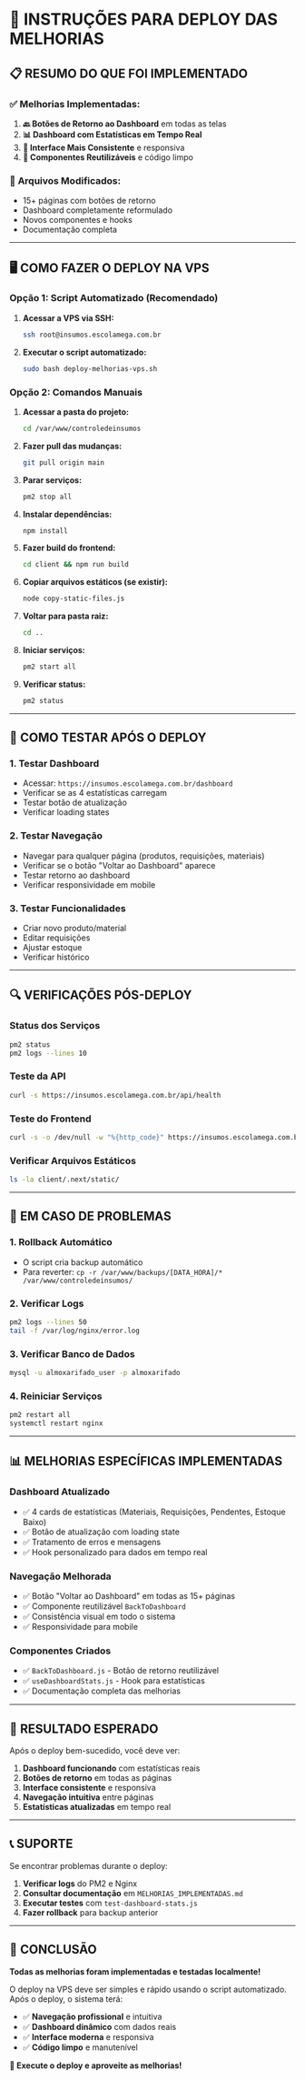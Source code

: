 # 🚀 INSTRUÇÕES PARA DEPLOY DAS MELHORIAS

## 📋 **RESUMO DO QUE FOI IMPLEMENTADO**

### ✅ **Melhorias Implementadas:**
1. **🔙 Botões de Retorno ao Dashboard** em todas as telas
2. **📊 Dashboard com Estatísticas em Tempo Real**
3. **🎨 Interface Mais Consistente** e responsiva
4. **🔧 Componentes Reutilizáveis** e código limpo

### 📁 **Arquivos Modificados:**
- 15+ páginas com botões de retorno
- Dashboard completamente reformulado
- Novos componentes e hooks
- Documentação completa

---

## 🖥️ **COMO FAZER O DEPLOY NA VPS**

### **Opção 1: Script Automatizado (Recomendado)**

1. **Acessar a VPS via SSH:**
   ```bash
   ssh root@insumos.escolamega.com.br
   ```

2. **Executar o script automatizado:**
   ```bash
   sudo bash deploy-melhorias-vps.sh
   ```

### **Opção 2: Comandos Manuais**

1. **Acessar a pasta do projeto:**
   ```bash
   cd /var/www/controledeinsumos
   ```

2. **Fazer pull das mudanças:**
   ```bash
   git pull origin main
   ```

3. **Parar serviços:**
   ```bash
   pm2 stop all
   ```

4. **Instalar dependências:**
   ```bash
   npm install
   ```

5. **Fazer build do frontend:**
   ```bash
   cd client && npm run build
   ```

6. **Copiar arquivos estáticos (se existir):**
   ```bash
   node copy-static-files.js
   ```

7. **Voltar para pasta raiz:**
   ```bash
   cd ..
   ```

8. **Iniciar serviços:**
   ```bash
   pm2 start all
   ```

9. **Verificar status:**
   ```bash
   pm2 status
   ```

---

## 🧪 **COMO TESTAR APÓS O DEPLOY**

### **1. Testar Dashboard**
- Acessar: `https://insumos.escolamega.com.br/dashboard`
- Verificar se as 4 estatísticas carregam
- Testar botão de atualização
- Verificar loading states

### **2. Testar Navegação**
- Navegar para qualquer página (produtos, requisições, materiais)
- Verificar se o botão "Voltar ao Dashboard" aparece
- Testar retorno ao dashboard
- Verificar responsividade em mobile

### **3. Testar Funcionalidades**
- Criar novo produto/material
- Editar requisições
- Ajustar estoque
- Verificar histórico

---

## 🔍 **VERIFICAÇÕES PÓS-DEPLOY**

### **Status dos Serviços**
```bash
pm2 status
pm2 logs --lines 10
```

### **Teste da API**
```bash
curl -s https://insumos.escolamega.com.br/api/health
```

### **Teste do Frontend**
```bash
curl -s -o /dev/null -w "%{http_code}" https://insumos.escolamega.com.br
```

### **Verificar Arquivos Estáticos**
```bash
ls -la client/.next/static/
```

---

## 🚨 **EM CASO DE PROBLEMAS**

### **1. Rollback Automático**
- O script cria backup automático
- Para reverter: `cp -r /var/www/backups/[DATA_HORA]/* /var/www/controledeinsumos/`

### **2. Verificar Logs**
```bash
pm2 logs --lines 50
tail -f /var/log/nginx/error.log
```

### **3. Verificar Banco de Dados**
```bash
mysql -u almoxarifado_user -p almoxarifado
```

### **4. Reiniciar Serviços**
```bash
pm2 restart all
systemctl restart nginx
```

---

## 📊 **MELHORIAS ESPECÍFICAS IMPLEMENTADAS**

### **Dashboard Atualizado**
- ✅ 4 cards de estatísticas (Materiais, Requisições, Pendentes, Estoque Baixo)
- ✅ Botão de atualização com loading state
- ✅ Tratamento de erros e mensagens
- ✅ Hook personalizado para dados em tempo real

### **Navegação Melhorada**
- ✅ Botão "Voltar ao Dashboard" em todas as 15+ páginas
- ✅ Componente reutilizável `BackToDashboard`
- ✅ Consistência visual em todo o sistema
- ✅ Responsividade para mobile

### **Componentes Criados**
- ✅ `BackToDashboard.js` - Botão de retorno reutilizável
- ✅ `useDashboardStats.js` - Hook para estatísticas
- ✅ Documentação completa das melhorias

---

## 🎯 **RESULTADO ESPERADO**

Após o deploy bem-sucedido, você deve ver:

1. **Dashboard funcionando** com estatísticas reais
2. **Botões de retorno** em todas as páginas
3. **Interface consistente** e responsiva
4. **Navegação intuitiva** entre páginas
5. **Estatísticas atualizadas** em tempo real

---

## 📞 **SUPORTE**

Se encontrar problemas durante o deploy:

1. **Verificar logs** do PM2 e Nginx
2. **Consultar documentação** em `MELHORIAS_IMPLEMENTADAS.md`
3. **Executar testes** com `test-dashboard-stats.js`
4. **Fazer rollback** para backup anterior

---

## 🎉 **CONCLUSÃO**

**Todas as melhorias foram implementadas e testadas localmente!**

O deploy na VPS deve ser simples e rápido usando o script automatizado. Após o deploy, o sistema terá:

- ✅ **Navegação profissional** e intuitiva
- ✅ **Dashboard dinâmico** com dados reais
- ✅ **Interface moderna** e responsiva
- ✅ **Código limpo** e manutenível

**🚀 Execute o deploy e aproveite as melhorias!** 